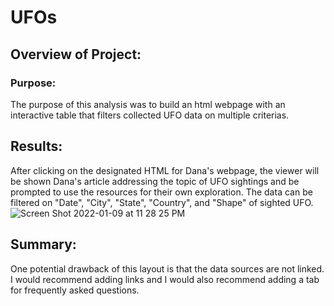# UFOs

## Overview of Project: 
### Purpose:
The purpose of this analysis was to build an html webpage with an interactive table that filters collected UFO data on multiple criterias.

## Results: 

After clicking on the designated HTML for Dana's webpage, the viewer will be shown Dana's article addressing the topic of UFO sightings and be prompted to use the resources for their own exploration. The data can be filtered on "Date", "City", "State", "Country", and "Shape" of sighted UFO.  
![Screen Shot 2022-01-09 at 11 28 25 PM](https://user-images.githubusercontent.com/91990957/148718494-8db29ddc-2056-4543-b185-762d984bf3a7.png)

## Summary: 
One potential drawback of this layout is that the data sources are not linked. I would recommend adding links and I would also recommend adding a tab for frequently asked questions.
